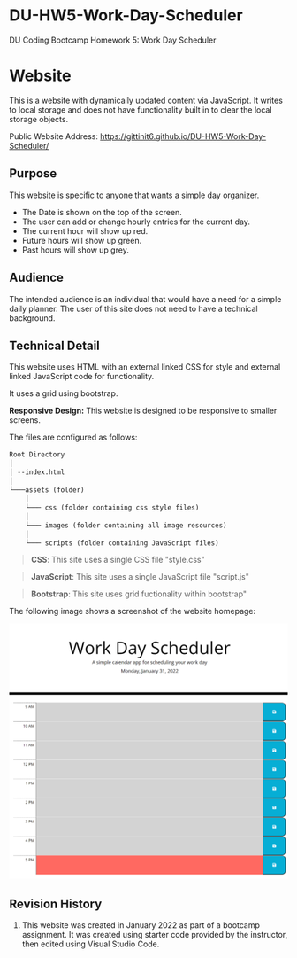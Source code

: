 # DU-HW5-Work-Day-Scheduler

DU Coding Bootcamp Homework 5: Work Day Scheduler

# Website

This is a website with dynamically updated content via JavaScript. It writes to local storage and does not have functionality built in to clear the local storage objects.

Public Website Address: https://gittinit6.github.io/DU-HW5-Work-Day-Scheduler/

## Purpose

This website is specific to anyone that wants a simple day organizer.

* The Date is shown on the top of the screen.
* The user can add or change hourly entries for the current day.
* The current hour will show up red.
* Future hours will show up green.
* Past hours will show up grey.

## Audience

The intended audience is an individual that would have a need for a simple daily planner. The user of this site does not need to have a technical background.

## Technical Detail

This website uses HTML with an external linked CSS for style and external linked JavaScript code for functionality.

It uses a grid using bootstrap.

**Responsive Design:** This website is designed to be responsive to smaller screens.

The files are configured as follows:
```
Root Directory
│
│ --index.html
│
└───assets (folder)
    │
    └─── css (folder containing css style files)
    │
    └─── images (folder containing all image resources)
    │
    └─── scripts (folder containing JavaScript files)
```
>**CSS**: This site uses a single CSS file "style.css"

>**JavaScript**: This site uses a single JavaScript file "script.js"

>**Bootstrap**: This site uses grid fuctionality within bootstrap"

The following image shows a screenshot of the website homepage:

![Layout screenshot of the website showing sections](./git-images/screenshot.png)

## Revision History 

1. This website was created in January 2022 as part of a bootcamp assignment. It was created using starter code provided by the instructor, then edited using Visual Studio Code.